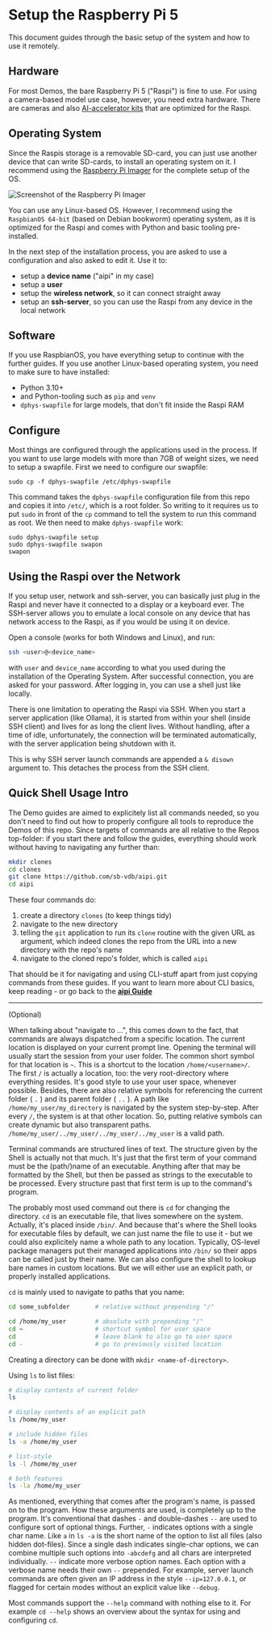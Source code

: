 # Setup the Raspberry Pi 5

This document guides through the basic setup of the system and how to use it remotely.

## Hardware
For most Demos, the bare Raspberry Pi 5 ("Raspi") is fine to use. For using a camera-based model use case, however, you need extra hardware. There are cameras and also [AI-accelerator kits](https://www.raspberrypi.com/products/ai-hat/) that are optimized for the Raspi.

## Operating System
Since the Raspis storage is a removable SD-card, you can just use another device that can write SD-cards, to install an operating system on it. I recommend using the [Raspberry Pi Imager](https://www.raspberrypi.com/software/) for the complete setup of the OS.

![Screenshot of the Raspberry Pi Imager](https://assets.raspberrypi.com/static/4d26bd8bf3fa72e6c0c424f9aa7c32ea/d1b7c/imager.webp)

You can use any Linux-based OS. However, I recommend using the ``RaspbianOS 64-bit`` (based on Debian bookworm) operating system, as it is optimized for the Raspi and comes with Python and basic tooling pre-installed. 

In the next step of the installation process, you are asked to use a configuration and also asked to edit it. Use it to:
- setup a **device name** ("aipi" in my case)
- setup a **user**
- setup the **wireless network**, so it can connect straight away
- setup an **ssh-server**, so you can use the Raspi from any device in the local network

## Software
If you use RaspbianOS, you have everything setup to continue with the further guides. If you use another Linux-based operating system, you need to make sure to have installed:
- Python 3.10+
- and Python-tooling such as ``pip`` and ``venv``
- `dphys-swapfile` for large models, that don't fit inside the Raspi RAM

## Configure
Most things are configured through the applications used in the process. If you want to use large models with more than 7GB of weight sizes, we need to setup a swapfile. First we need to configure our swapfile:
```
sudo cp -f dphys-swapfile /etc/dphys-swapfile
```
This command takes the `dphys-swapfile` configuration file from this repo and copies it into `/etc/`, which is a root folder. So writing to it requires us to put `sudo` in front of the `cp` command to tell the system to run this command as root.
We then need to make `dphys-swapfile` work:
```
sudo dphys-swapfile setup
sudo dphys-swapfile swapon
swapon
```

## Using the Raspi over the Network
If you setup user, network and ssh-server, you can basically just plug in the Raspi and never have it connected to a display or a keyboard ever. The SSH-server allows you to emulate a local console on any device that has network access to the Raspi, as if you would be using it on device.

Open a console (works for both Windows and Linux), and run:
```bash
ssh <user>@<device_name>
```
with `user` and `device_name` according to what you used during the installation of the Operating System. After successful connection, you are asked for your password. After logging in, you can use a shell just like locally.

There is one limitation to operating the Raspi via SSH. When you start a server application (like Ollama), it is started from within your shell (inside SSH client) and lives for as long the client lives. Without handling, after a time of idle, unfortunately, the connection will be terminated automatically, with the server application being shutdown with it.

This is why SSH server launch commands are appended a `& disown` argument to. This detaches the process from the SSH client.

## Quick Shell Usage Intro

The Demo guides are aimed to explicitely list all commands needed, so you don't need to find out how to properly configure all tools to reproduce the Demos of this repo. Since targets of commands are all relative to the Repos top-folder: if you start there and follow the guides, everything should work without having to navigating any further than:
```bash
mkdir clones
cd clones
git clone https://github.com/sb-vdb/aipi.git
cd aipi
```
These four commands do:
1. create a directory `clones` (to keep things tidy)
2. navigate to the new directory
3. telling the ``git`` application to run its `clone` routine with the given URL as argument, which indeed clones the repo from the URL into a new directory with the repo's name
4. navigate to the cloned repo's folder, which is called `aipi`

That should be it for navigating and using CLI-stuff apart from just copying commands from these guides. If you want to learn more about CLI basics, keep reading - or go back to the **[aipi Guide](README.md#setup)**

---------------------
(Optional)

When talking about "navigate to ...", this comes down to the fact, that commands are always dispatched from a specific location. The current location is displayed on your current prompt line. Opening the terminal will usually start the session from your user folder.
The common short symbol for that location is `~`. This is a shortcut to the location ``/home/<username>/``. The first `/` is actually a location, too: the very root-directory where everything resides. It's good style to use your user space, whenever possible. Besides, there are also relative symbols for referencing the current folder ( `.` ) and its parent folder ( `..` ). A path like `/home/my_user/my_directory` is navigated by the system step-by-step. After every `/`, the system is at that other location. So, putting relative symbols can create dynamic but also transparent paths. `/home/my_user/../my_user/../my_user/../my_user` is a valid path.

Terminal commands are structured lines of text. The structure given by the Shell is actually not that much. It's just that the first term of your command must be the (path/)name of an executable. Anything after that may be formatted by the Shell, but then be passed as strings to the executable to be processed. Every structure past that first term is up to the command's program.

The probably most used command out there is `cd` for changing the directory. `cd` is an executable file, that lives somewhere on the system. Actually, it's placed inside ``/bin/``. And because that's where the Shell looks for executable files by default, we can just name the file to use it - but we could also explicitely name a whole path to any location. Typically, OS-level package managers put their managed applications into `/bin/` so their apps can be called just by their name. We can also configure the shell to lookup bare names in custom locations. But we will either use an explicit path, or properly installed applications.

`cd` is mainly used to navigate to paths that you name: 

```bash
cd some_subfolder       # relative without prepending "/"

cd /home/my_user        # absolute with prepending "/"
cd ~                    # shortcut symbol for user space
cd                      # leave blank to also go to user space
cd -                    # go to previously visited location
```

Creating a directory can be done with `mkdir <name-of-directory>`.

Using `ls` to list files:
```bash
# display contents of current folder
ls

# display contents of an explicit path
ls /home/my_user

# include hidden files
ls -a /home/my_user

# list-style
ls -l /home/my_user

# both features
ls -la /home/my_user
```

As mentioned, everything that comes after the program's name, is passed on to the program. How these arguments are used, is completely up to the program. It's conventional that dashes `-` and double-dashes `--` are used to configure sort of optional things.
Further, `-` indicates options with a single char name. Like `a` in `ls -a` is the short name of the option to list all files (also hidden dot-files). Since a single dash indicates single-char options, we can combine multiple such options into `-abcdefg` and all chars are interpreted individually. `--` indicate more verbose option names. Each option with a verbose name needs their own `--` prepended. For example, server launch commands are often given an IP address in the style `--ip=127.0.0.1`, or flagged for certain modes without an explicit value like `--debug`.

Most commands support the `--help` command with nothing else to it. For example `cd --help` shows an overview about the syntax for using and configuring `cd`.